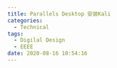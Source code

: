 ```yaml
---
title: Parallels Desktop 安装Kali
categories:
  - Technical
tags:
  - Digilal Design
  - EEEE
date: 2020-08-16 10:54:16
---
```




<!-- more -->